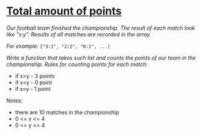 #     [Total amount of points](https://www.codewars.com/kata/total-amount-of-points)

*Our football team finished the championship. The result of each match look like "x:y". Results of all matches are recorded in the array.*

*For example:* ```["3:1", "2:2", "0:1", ...]```

*Write a function that takes such list and counts the points of our team in the championship. Rules for counting points for each match:*

 - if x>y - 3 points
 - if x<y - 0 point
 - if x=y - 1 point
 
Notes:

 - there are 10 matches in the championship
 - 0 <= x <= 4
 - 0 <= y <= 4